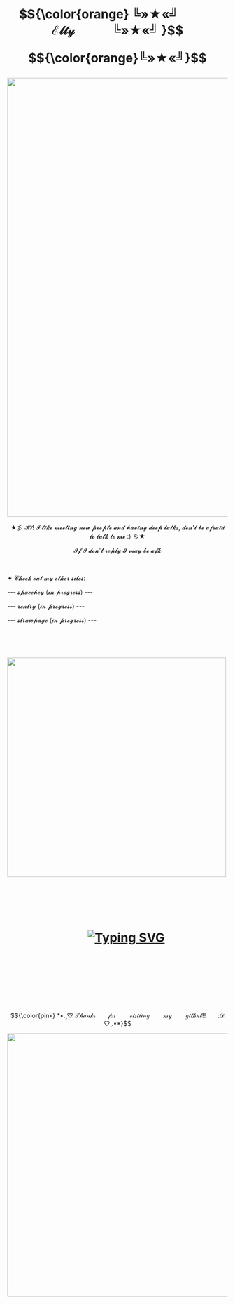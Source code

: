 
<h1 align="center"></[](i)>    $${\color{orange}      ╚»★«╝    ‎ ‎ ‎ ‎      ‎ ‎ ‎ ‎   ‎  ‎ ‎   ‎    ‎       ℰ𝓁𝓉𝓎  ‎ ‎ ‎ ‎ ‎ ‎ ‎‎ ‎ ‎ ‎ ‎  ‎      ╚»★«╝ }$$  
  
<p align="center"> $${\color{orange}╚»★«╝}$$
</p>

</h1>


<p align="center"><img src="https://files.catbox.moe/cla5m2.png" width="1000">
  
<p align="center"> ★彡 𝓗𝓲! 𝓘 𝓵𝓲𝓴𝓮 𝓶𝓮𝓮𝓽𝓲𝓷𝓰 𝓷𝓮𝔀 𝓹𝓮𝓸𝓹𝓵𝓮 𝓪𝓷𝓭 𝓱𝓪𝓿𝓲𝓷𝓰 𝓭𝓮𝓮𝓹 𝓽𝓪𝓵𝓴𝓼, 𝓭𝓸𝓷'𝓽 𝓫𝓮 𝓪𝓯𝓻𝓪𝓲𝓭 𝓽𝓸 𝓽𝓪𝓵𝓴 𝓽𝓸 𝓶𝓮 :) 彡★
  <p align="center"> 𝓘𝓯 𝓘 𝓭𝓸𝓷'𝓽 𝓻𝓮𝓹𝓵𝔂 𝓘 𝓶𝓪𝔂 𝓫𝓮 𝓪𝓯𝓴 
<p align="center">
    <p align="center"> ‎ ‎ ‎ ‎‎ ‎ ‎ ‎ ‎  ‎ 
<p align="left"> ✦ 𝓒𝓱𝓮𝓬𝓴 𝓸𝓾𝓽 𝓶𝔂 𝓸𝓽𝓱𝓮𝓻 𝓼𝓲𝓽𝓮𝓼:‎ ‎ ‎‎ ‎ ‎ ‎ ‎  ‎ 
 ‎  ‎ 
<p align="left"> --- 𝓼𝓹𝓪𝓬𝓮𝓱𝓮𝔂 (𝓲𝓷 𝓹𝓻𝓸𝓰𝓻𝓮𝓼𝓼) ---
‎ ‎ ‎‎ ‎ ‎ ‎ ‎  ‎ 
<p align="left"> --- 𝓻𝓮𝓷𝓽𝓻𝔂 (𝓲𝓷 𝓹𝓻𝓸𝓰𝓻𝓮𝓼𝓼) ---
‎ ‎ ‎ ‎‎ ‎ ‎ ‎ ‎  ‎ 
<p align="left"> --- 𝓼𝓽𝓻𝓪𝔀𝓹𝓪𝓰𝓮 (𝓲𝓷 𝓹𝓻𝓸𝓰𝓻𝓮𝓼𝓼) ---
  <p align="center"> ‎ ‎ ‎ ‎‎ ‎ ‎ ‎ ‎  ‎   
  <p align="center"> ‎ ‎ ‎ ‎‎ ‎ ‎
<p align="center"><img src="https://files.catbox.moe/rs2a4i.png" width="500">‎  ‎     ‎ ‎ ‎ ‎ ‎‎ ‎ ‎ ‎‎ ‎ 
 ‎ ‎
<h1 align="center"></[](h)>‎ ‎ ‎  ‎   
  <p align="center"> ‎ ‎ ‎ ‎‎ ‎ ‎
 <a href="https://git.io/typing-svg"><img src="https://readme-typing-svg.demolab.com?font=Fira+Code&duration=1500&pause=1000&color=EB6F20&background=FFFFFF00&width=435&lines=%F0%9D%95%8B%F0%9D%95%99%F0%9D%95%96+%F0%9D%94%BD%F0%9D%95%A3%F0%9D%95%A6%F0%9D%95%9A%F0%9D%95%A5+%F0%9D%95%A0%F0%9D%95%97+%F0%9D%95%83%F0%9D%95%9A%F0%9D%95%97%F0%9D%95%96+%F0%9D%95%9A%F0%9D%95%A4+%F0%9D%95%99%F0%9D%95%96%F0%9D%95%9D%F0%9D%95%95+%F0%9D%95%93%F0%9D%95%AA+%F0%9D%95%A5%F0%9D%95%99%F0%9D%95%96+%F0%9D%94%B8%F0%9D%95%9F%F0%9D%95%98%F0%9D%95%96%F0%9D%95%9D%F0%9D%95%A4.;%F0%9D%95%8B%F0%9D%95%99%F0%9D%95%96+%F0%9D%94%BD%F0%9D%95%A3%F0%9D%95%A6%F0%9D%95%9A%F0%9D%95%A5+%F0%9D%95%A0%F0%9D%95%97+%F0%9D%95%8E%F0%9D%95%9A%F0%9D%95%A4%F0%9D%95%95%F0%9D%95%A0%F0%9D%95%9E+%F0%9D%95%9A%F0%9D%95%A4+%F0%9D%95%99%F0%9D%95%96%F0%9D%95%9D%F0%9D%95%95+%F0%9D%95%93%F0%9D%95%AA+%F0%9D%95%84%F0%9D%95%92%F0%9D%95%9F;%F0%9D%94%BC%F0%9D%95%8D%F0%9D%94%B8+%F0%9D%95%8C%F0%9D%95%9F%F0%9D%95%9A%F0%9D%95%A5+%F0%9D%9F%98%F0%9D%9F%99+%F0%9D%95%9F%F0%9D%95%A0%F0%9D%95%A8+%F0%9D%95%A1%F0%9D%95%A0%F0%9D%95%A4%F0%9D%95%A4%F0%9D%95%96%F0%9D%95%A4%F0%9D%95%A4%F0%9D%95%96%F0%9D%95%A4+%F0%9D%95%A5%F0%9D%95%99%F0%9D%95%96%F0%9D%95%9E+%F0%9D%95%93%F0%9D%95%A0%F0%9D%95%A5%F0%9D%95%99%2C;%F0%9D%95%92%F0%9D%95%9F%F0%9D%95%95+%F0%9D%95%A5%F0%9D%95%99%F0%9D%95%96%F0%9D%95%A3%F0%9D%95%96%F0%9D%95%97%F0%9D%95%A0%F0%9D%95%A3%F0%9D%95%96+%F0%9D%95%93%F0%9D%95%96%F0%9D%95%94%F0%9D%95%A0%F0%9D%95%9E%F0%9D%95%96%F0%9D%95%A4+%F0%9D%94%BE%F0%9D%95%A0%F0%9D%95%95.;%E2%84%95%F0%9D%95%A0%F0%9D%95%A8+%F0%9D%95%A5%F0%9D%95%99%F0%9D%95%96+%F0%9D%95%A4%F0%9D%95%A0%F0%9D%95%A6%F0%9D%95%A3%F0%9D%95%94%F0%9D%95%96+%F0%9D%95%A0%F0%9D%95%97+%F0%9D%95%92%F0%9D%95%9D%F0%9D%95%9D+%F0%9D%95%A4%F0%9D%95%A0%F0%9D%95%A6%F0%9D%95%9D%F0%9D%95%A4+-+;%F0%9D%95%8B%F0%9D%95%99%F0%9D%95%96+%F0%9D%95%8B%F0%9D%95%A3%F0%9D%95%96%F0%9D%95%96+%F0%9D%95%A0%F0%9D%95%97+%F0%9D%95%83%F0%9D%95%9A%F0%9D%95%97%F0%9D%95%96+-+%F0%9D%95%99%F0%9D%95%92%F0%9D%95%A4+%F0%9D%95%93%F0%9D%95%96%F0%9D%95%96%F0%9D%95%9F+%F0%9D%95%97%F0%9D%95%A0%F0%9D%95%A3%F0%9D%95%9E%F0%9D%95%96%F0%9D%95%95.;%F0%9D%95%8E%F0%9D%95%9A%F0%9D%95%9D%F0%9D%95%9D+%F0%9D%95%9A%F0%9D%95%A5+%F0%9D%95%93%F0%9D%95%96+%F0%9D%95%92%F0%9D%95%9F+%F0%9D%94%B8%F0%9D%95%A3%F0%9D%95%9C+%F0%9D%95%A5%F0%9D%95%A0+%F0%9D%95%A4%F0%9D%95%92%F0%9D%95%A7%F0%9D%95%96+%F0%9D%95%84%F0%9D%95%92%F0%9D%95%9F%F0%9D%95%9C%F0%9D%95%9A%F0%9D%95%9F%F0%9D%95%95+;%F0%9D%95%97%F0%9D%95%A3%F0%9D%95%A0%F0%9D%95%9E+%F0%9D%95%A5%F0%9D%95%99%F0%9D%95%96+%F0%9D%95%A7%F0%9D%95%92%F0%9D%95%94%F0%9D%95%A6%F0%9D%95%A6%F0%9D%95%9E+%F0%9D%95%A0%F0%9D%95%97+%F0%9D%95%8B%F0%9D%95%99%F0%9D%95%9A%F0%9D%95%A3%F0%9D%95%95+%F0%9D%95%80%F0%9D%95%9E%F0%9D%95%A1%F0%9D%95%92%F0%9D%95%94%F0%9D%95%A5%3F;%F0%9D%95%86%F0%9D%95%A3+%F0%9D%95%9A%F0%9D%95%A4+%F0%9D%95%9A%F0%9D%95%A5+%F0%9D%95%92+%F0%9D%95%95%F0%9D%95%96%F0%9D%95%9E%F0%9D%95%A0%F0%9D%95%9F+%F0%9D%95%A5%F0%9D%95%99%F0%9D%95%92%F0%9D%95%A5+%F0%9D%95%A8%F0%9D%95%9A%F0%9D%95%9D%F0%9D%95%9D+%F0%9D%95%95%F0%9D%95%96%F0%9D%95%A4%F0%9D%95%A5%F0%9D%95%A3%F0%9D%95%A0%F0%9D%95%AA+%F0%9D%95%A6%F0%9D%95%A4%3F;%F0%9D%95%84%F0%9D%95%92%F0%9D%95%9F%F0%9D%95%9C%F0%9D%95%9A%F0%9D%95%9F%F0%9D%95%95'%F0%9D%95%A4+%F0%9D%95%97%F0%9D%95%92%F0%9D%95%A5%F0%9D%95%96+%F0%9D%95%9D%F0%9D%95%9A%F0%9D%95%96%F0%9D%95%A4+%F0%9D%95%9A%F0%9D%95%9F+%F0%9D%95%8A%F0%9D%95%99%F0%9D%95%9A%F0%9D%95%9F%F0%9D%95%9B%F0%9D%95%9A'%F0%9D%95%A4+%F0%9D%95%99%F0%9D%95%92%F0%9D%95%9F%F0%9D%95%95%F0%9D%95%A4." alt="Typing SVG" /></a>

  <p align="center"> ‎ ‎ ‎ ‎‎ ‎ ‎ ‎ ‎  ‎   
  <p align="center"> ‎ ‎ ‎ ‎‎ ‎ ‎ ‎ 
 
</h1> 
<p align= "center">$${\color{pink} *•.¸♡ 𝒯𝒽𝒶𝓃𝓀𝓈‎ ‎ ‎ ‎ ‎ ‎‎ ‎  𝒻𝑜𝓇 ‎ ‎ ‎ ‎ ‎ ‎‎ ‎ 𝓋𝒾𝓈𝒾𝓉𝒾𝓃𝑔 ‎ ‎ ‎ ‎ ‎ ‎‎ ‎ 𝓂𝓎 ‎ ‎ ‎ ‎ ‎ ‎‎ ‎ 𝑔𝒾𝓉𝒽𝓊𝒷!!‎ ‎ ‎ ‎ ‎ ‎‎ ‎  :𝒟 ♡¸.•*}$$
<p align="center"><img src="https://files.catbox.moe/jc8zkx.png" width="600">
